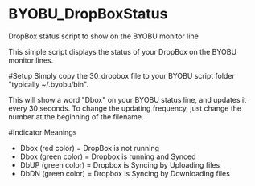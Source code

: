 # BYOBU_DropBoxStatus
DropBox status script to show on the BYOBU monitor line

This simple script displays the status of your DropBox on the BYOBU monitor lines.

#Setup
Simply copy the 30_dropbox file to your BYOBU script folder "typically ~/.byobu/bin".

This will show a word "Dbox" on your BYOBU status line, and updates it every 30 seconds.
To change the updating frequency, just change the number at the beginning of the filename.

#Indicator Meanings
- Dbox (red color) = DropBox is not running
- Dbox (green color) = Dropbox is running and Synced
- DbUP (green color) = Dropbox is Syncing by Uploading files
- DbDN (green color) = Dropbox is Syncing by Downloading files
